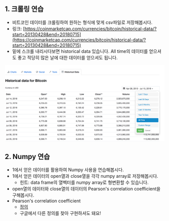 ## 1. 크롤링 연습
- 비트코인 데이터를 크롤링하여 원하는 형식에 맞게 csv파일로 저장해봅시다.
- 링크: [https://coinmarketcap.com/currencies/bitcoin/historical-data/?start=20130428&end=20180715](https://coinmarketcap.com/currencies/bitcoin/historical-data/?start=20130428&end=20180715)
- 밑에 스크롤 내리시다보면 historical data 있습니다. All time의 데이터를 얻으셔도 좋고 적당히 많은 날에 대한 데이터를 얻으셔도 됩니다.
<img src='bitcoin.png' width="800px">

## 2. Numpy 연습
- 1에서 얻은 데이터를 활용하여 Numpy 사용을 연습해봅시다.
- 1에서 얻은 데이터의 open열과 close열을 각각 numpy array로 저장해봅시다.
    - 힌트: data frame의 열벡터를 numpy array로 형변환할 수 있습니다.
- open열의 데이터와 close열의 데이터의 Pearson's correlation coefficient을 구해봅시다.
- Pearson's correlation coefficient
    - [정의](https://en.wikipedia.org/wiki/Pearson_correlation_coefficient#For_a_population)
    - 구글에서 다른 정의를 찾아 구현하셔도 돼요!